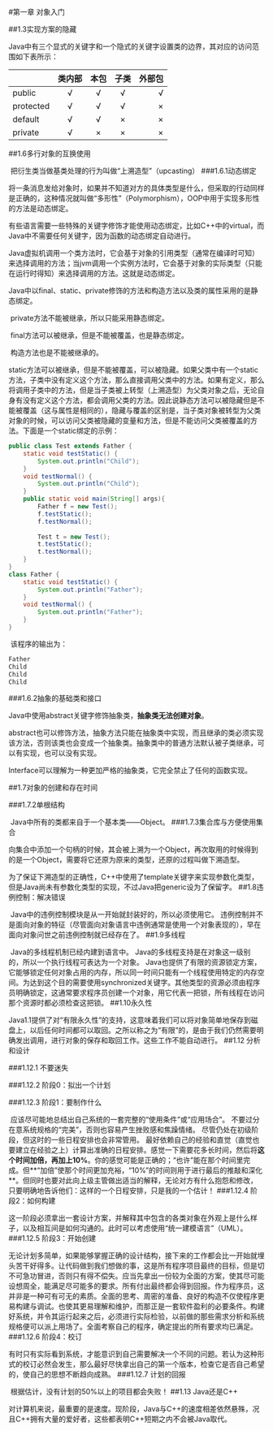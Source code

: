 #第一章 对象入门

##1.3实现方案的隐藏

​	Java中有三个显式的关键字和一个隐式的关键字设置类的边界，其对应的访问范围如下表所示：

|           | 类内部  |  本包  |  子类  |  外部包 |
| --------- | :--: | :--: | :--: | ---: |
| public    |  √   |  √   |  √   |    √ |
| protected |  √   |  √   |  √   |    × |
| default   |  √   |  √   |  ×   |    × |
| private   |  √   |  ×   |  ×   |    × |

##1.6多行对象的互换使用

​	把衍生类当做基类处理的行为叫做“上溯造型”（upcasting）
###1.6.1动态绑定

​	将一条消息发给对象时，如果并不知道对方的具体类型是什么，但采取的行动同样是正确的，这种情况就叫做“多形性”（Polymorphism），OOP中用于实现多形性的方法是动态绑定。

​	有些语言需要一些特殊的关键字修饰才能使用动态绑定，比如C++中的virtual，而Java中不需要任何关键字，因为函数的动态绑定自动进行。

​	Java虚拟机调用一个类方法时，它会基于对象的引用类型（通常在编译时可知）来选择调用的方法；当jvm调用一个实例方法时，它会基于对象的实际类型（只能在运行时得知）来选择调用的方法。这就是动态绑定。

​	Java中以final、static、private修饰的方法和构造方法以及类的属性采用的是静态绑定。

​	private方法不能被继承，所以只能采用静态绑定。

​	final方法可以被继承，但是不能被覆盖，也是静态绑定。

​	构造方法也是不能被继承的。

​	static方法可以被继承，但是不能被覆盖，可以被隐藏。如果父类中有一个static方法，子类中没有定义这个方法，那么直接调用父类中的方法。如果有定义，那么将调用子类中的方法，但是当子类被上转型（上溯造型）为父类对象之后，无论自身有没有定义这个方法，都会调用父类的方法。因此说静态方法可以被隐藏但是不能被覆盖（这与属性是相同的），隐藏与覆盖的区别是，当子类对象被转型为父类对象的时候，可以访问父类被隐藏的变量和方法，但是不能访问父类被覆盖的方法。下面是一个static绑定的示例：

```java
public class Test extends Father {
	static void testStatic() {
		System.out.println("Child");
	}
	void testNormal() {
		System.out.println("Child");
	}
	public static void main(String[] args){
		Father f = new Test();
		f.testStatic();
		f.testNormal();
		
		Test t = new Test();
		t.testStatic();
		t.testNormal();
	}
}
class Father {
	static void testStatic() {
		System.out.println("Father");
	}
	void testNormal() {
		System.out.println("Father");
	}
}
```

​	该程序的输出为：

```java
Father
Child
Child
Child
```



###1.6.2抽象的基础类和接口

​	Java中使用abstract关键字修饰抽象类，**抽象类无法创建对象**。

​	abstract也可以修饰方法，抽象方法只能在抽象类中实现，而且继承的类必须实现该方法，否则该类也会变成一个抽象类。抽象类中的普通方法默认被子类继承，可以有实现，也可以没有实现。

​	Interface可以理解为一种更加严格的抽象类，它完全禁止了任何的函数实现。

##1.7对象的创建和存在时间

###1.7.2单根结构

​	Java中所有的类都来自于一个基本类——Object。
###1.7.3集合库与方便使用集合

​	向集合中添加一个句柄的时候，其会被上溯为一个Object，再次取用的时候得到的是一个Object，需要将它还原为原来的类型，还原的过程叫做下溯造型。

​	为了保证下溯造型的正确性，C++中使用了template关键字来实现参数化类型，但是Java尚未有参数化类型的实现，不过Java把generic设为了保留字。
##1.8违例控制：解决错误

​	Java中的违例控制模块是从一开始就封装好的，所以必须使用它。
违例控制并不是面向对象的特征（尽管面向对象语言中违例通常是使用一个对象表现的），早在面向对象问世之前违例控制就已经存在了。
##1.9多线程

​	Java的多线程机制已经内建到语言中。
​	Java的多线程支持是在对象这一级别的，所以一个执行线程可表达为一个对象。
​	Java也提供了有限的资源锁定方案，它能够锁定任何对象占用的内存，所以同一时间只能有一个线程使用特定的内存空间。
​	为达到这个目的需要使用synchronized关键字。其他类型的资源必须由程序员明确锁定，这通常要求程序员创建一个对象，用它代表一把锁，所有线程在访问那个资源时都必须检查这把锁。
##1.10永久性

​	Java1.1提供了对“有限永久性”的支持，这意味着我们可以将对象简单地保存到磁盘上，以后任何时间都可以取回。之所以称之为“有限”的，是由于我们仍然需要明确发出调用，进行对象的保存和取回工作。这些工作不能自动进行。
##1.12 分析和设计

###1.12.1 不要迷失

###1.12.2 阶段0：拟出一个计划

###1.12.3 阶段1：要制作什么

​	应该尽可能地总结出自己系统的一套完整的“使用条件”或“应用场合”。
​	不要过分在意系统规格的“完美”，否则也容易产生挫败感和焦躁情绪。
​	尽管仍处在初级阶段，但这时的一些日程安排也会非常管用。
​	最好依赖自己的经验和直觉（直觉也要建立在经验之上）计算出准确的日程安排。感觉一下需要花多长时间，然后将**这个时间加倍，再加上10%**。你的感觉可能是正确的；“也许”能在那个时间里完成。但**“加倍”使那个时间更加充裕，“10%”的时间则用于进行最后的推敲和深化**。但同时也要对此向上级主管做出适当的解释，无论对方有什么抱怨和修改，只要明确地告诉他们：这样的一个日程安排，只是我的一个估计！
###1.12.4 阶段2：如何构建

​	这一阶段必须拿出一套设计方案，并解释其中包含的各类对象在外观上是什么样子，以及相互间是如何沟通的。
​	此时可以考虑使用“统一建模语言”（UML）。
###1.12.5 阶段3：开始创建

​	无论计划多简单，如果能够掌握正确的设计结构，接下来的工作都会比一开始就埋头苦干好得多。
​	让代码做到我们想做的事，这是所有程序项目最终的目标，但是切不可急功冒进，否则只有得不偿失。
​	应当先拿出一份较为全面的方案，使其尽可能设想周全，能满足尽可能多的要求。
​	所有付出最终都会得到回报。作为程序员，这并非是一种可有可无的素质。全面的思考、周密的准备、良好的构造不仅使程序更易构建与调试。也使其更易理解和维护，而那正是一套软件盈利的必要条件。
​	构建好系统，并令其运行起来之后，必须进行实际检验，以前做的那些需求分析和系统规格便可以派上用场了。全面考察自己的程序，确定提出的所有要求均已满足。
###1.12.6 阶段4：校订

​	有时只有实际看到系统，才能意识到自己需要解决一个不同的问题。若认为这种形式的校订必然会发生，那么最好尽快拿出自己的第一个版本，检查它是否自己希望的，使自己的思想不断趋向成熟。
###1.12.7 计划的回报

​	根据估计，没有计划的50%以上的项目都会失败！
##1.13 Java还是C++

​	对计算机来说，最重要的是速度。现阶段，Java与C++的速度相差依然悬殊，况且C++拥有大量的爱好者，这些都表明C++短期之内不会被Java取代。